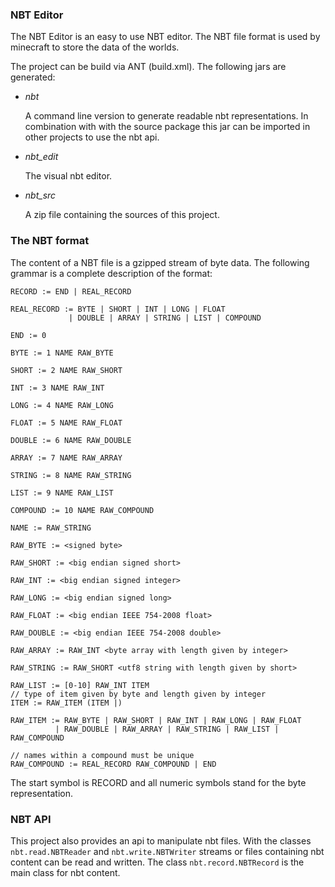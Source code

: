 ### NBT Editor

The NBT Editor is an easy to use NBT editor.
The NBT file format is used by minecraft to store
the data of the worlds.

The project can be build via ANT (build.xml).
The following jars are generated:

-   *nbt*

    A command line version to generate readable nbt representations.
    In combination with with the source package this jar can be
    imported in other projects to use the nbt api.
  
-   *nbt_edit*

    The visual nbt editor.

-   *nbt_src*

    A zip file containing the sources of this project.

### The NBT format

The content of a NBT file is a gzipped stream of
byte data. The following grammar is a complete
description of the format:

    RECORD := END | REAL_RECORD
    
    REAL_RECORD := BYTE | SHORT | INT | LONG | FLOAT
                 | DOUBLE | ARRAY | STRING | LIST | COMPOUND
    
    END := 0
    
    BYTE := 1 NAME RAW_BYTE
    
    SHORT := 2 NAME RAW_SHORT
    
    INT := 3 NAME RAW_INT
    
    LONG := 4 NAME RAW_LONG
    
    FLOAT := 5 NAME RAW_FLOAT
    
    DOUBLE := 6 NAME RAW_DOUBLE
    
    ARRAY := 7 NAME RAW_ARRAY
    
    STRING := 8 NAME RAW_STRING
    
    LIST := 9 NAME RAW_LIST
    
    COMPOUND := 10 NAME RAW_COMPOUND
    
    NAME := RAW_STRING
    
    RAW_BYTE := <signed byte>
    
    RAW_SHORT := <big endian signed short>
    
    RAW_INT := <big endian signed integer>
    
    RAW_LONG := <big endian signed long>
    
    RAW_FLOAT := <big endian IEEE 754-2008 float>
    
    RAW_DOUBLE := <big endian IEEE 754-2008 double>
    
    RAW_ARRAY := RAW_INT <byte array with length given by integer>
    
    RAW_STRING := RAW_SHORT <utf8 string with length given by short>
    
    RAW_LIST := [0-10] RAW_INT ITEM
    // type of item given by byte and length given by integer
    ITEM := RAW_ITEM (ITEM |)
    
    RAW_ITEM := RAW_BYTE | RAW_SHORT | RAW_INT | RAW_LONG | RAW_FLOAT
              | RAW_DOUBLE | RAW_ARRAY | RAW_STRING | RAW_LIST | RAW_COMPOUND
    
    // names within a compound must be unique
    RAW_COMPOUND := REAL_RECORD RAW_COMPOUND | END

The start symbol is RECORD and all numeric symbols stand for
the byte representation.

### NBT API

This project also provides an api to manipulate nbt files.
With the classes `nbt.read.NBTReader` and `nbt.write.NBTWriter`
streams or files containing nbt content can be read and written.
The class `nbt.record.NBTRecord` is the main class for nbt content.

